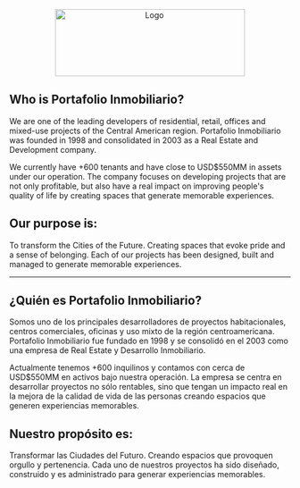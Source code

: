 <div align="center">
  <a href="https://www.portafolio.cr/">
    <img src="https://multimedios.portafolio.cr/img/logo.png" alt="Logo" width="340" height="120">
  </a>
</div>


## Who is Portafolio Inmobiliario?

We are one of the leading developers of residential, retail, offices and mixed-use projects of the Central American region. Portafolio Inmobiliario was founded in 1998 and consolidated in 2003 as a Real Estate and Development company.

We currently have +600 tenants and have close to USD$550MM in assets under our operation. The company focuses on developing projects that are not only profitable, but also have a real impact on improving people's quality of life by creating spaces that generate memorable experiences.


## Our purpose is:

To transform the Cities of the Future. Creating spaces that evoke pride and a sense of belonging. Each of our projects has been designed, built and managed to generate memorable experiences.



--------------------------------------------------------------------------



## ¿Quién es Portafolio Inmobiliario?

Somos uno de los principales desarrolladores de proyectos habitacionales, centros comerciales, oficinas y uso mixto de la región centroamericana. Portafolio Inmobiliario fue fundado en 1998 y se consolidó en el 2003 como una empresa de Real Estate y Desarrollo Inmobiliario.

Actualmente tenemos +600 inquilinos y contamos con cerca de USD$550MM en activos bajo nuestra operación. La empresa se centra en desarrollar proyectos no sólo rentables, sino que tengan un impacto real en la mejora de la calidad de vida de las personas creando espacios que generen experiencias memorables.


## Nuestro propósito es:

Transformar las Ciudades del Futuro. Creando espacios que provoquen orgullo y pertenencia. Cada uno de nuestros proyectos ha sido diseñado, construido y es administrado para generar experiencias memorables.

